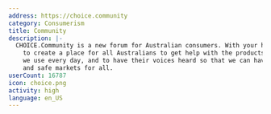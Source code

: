 ```yaml
---
address: https://choice.community
category: Consumerism
title: Community
description: |-
  CHOICE.Community is a new forum for Australian consumers. With your help, we hope
    to create a place for all Australians to get help with the products and services
    we use every day, and to have their voices heard so that we can have fair, just
    and safe markets for all.
userCount: 16787
icon: choice.png
activity: high
language: en_US
---
```

